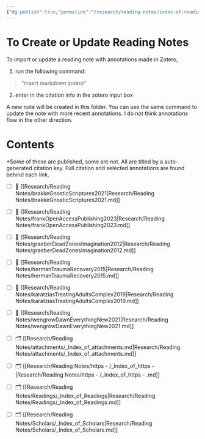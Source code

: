 ```yaml
---
{"dg-publish":true,"permalink":"/research/reading-notes/index-of-reading-notes/","tags":["MOC","gardenEntry"]}
---
```


# To Create or Update Reading Notes
To import or update a reading note with annotations made in Zotero, 
1. run the following command:
> "insert markdown zotero"
2. enter in the citation info in the zotero input box

A new note will be created in this folder.  You can use the same command to update the note with more recent annotations.  I do not think annotations flow in the other direction.

# Contents
*Some of these are published, some are not. All are titled by a auto-generated citation key.  Full citation and selected annotations are found behind each link. 


- [ ] 📄 [[Research/Reading Notes/brakkeGnosticScriptures2021\|Research/Reading Notes/brakkeGnosticScriptures2021.md]]
- [ ] 📄 [[Research/Reading Notes/frankOpenAccessPublishing2023\|Research/Reading Notes/frankOpenAccessPublishing2023.md]]
- [ ] 📄 [[Research/Reading Notes/graeberDeadZonesImagination2012\|Research/Reading Notes/graeberDeadZonesImagination2012.md]]
- [ ] 📄 [[Research/Reading Notes/hermanTraumaRecovery2015\|Research/Reading Notes/hermanTraumaRecovery2015.md]]
- [ ] 📄 [[Research/Reading Notes/karatziasTreatingAdultsComplex2019\|Research/Reading Notes/karatziasTreatingAdultsComplex2019.md]]
- [ ] 📄 [[Research/Reading Notes/wengrowDawnEverythingNew2021\|Research/Reading Notes/wengrowDawnEverythingNew2021.md]]
- [ ] 🗂️ [[Research/Reading Notes/attachments/_Index_of_attachments.md\|Research/Reading Notes/attachments/_Index_of_attachments.md]]
- [ ] 🗂️ [[Research/Reading Notes/https - /_Index_of_https - \|Research/Reading Notes/https - /_Index_of_https - .md]]
- [ ] 🗂️ [[Research/Reading Notes/Readings/_Index_of_Readings\|Research/Reading Notes/Readings/_Index_of_Readings.md]]
- [ ] 🗂️ [[Research/Reading Notes/Scholars/_Index_of_Scholars\|Research/Reading Notes/Scholars/_Index_of_Scholars.md]]

